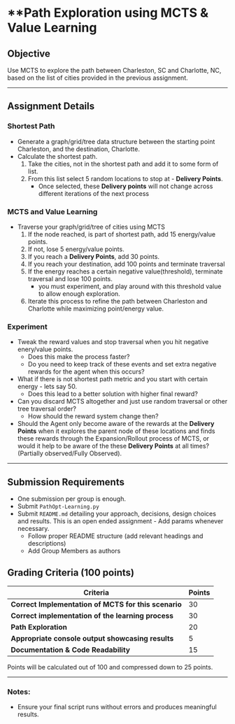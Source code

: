 # **Path Exploration using MCTS & Value Learning

## **Objective**

Use MCTS to explore the path between Charleston, SC and Charlotte, NC, based on the list of cities provided in the previous assignment.

---

## **Assignment Details**

### **Shortest Path**

- Generate a graph/grid/tree data structure between the starting point Charleston, and the destination, Charlotte.
- Calculate the shortest path.
	1. Take the cities, not in the shortest path and add it to some form of list.
	2. From this list select 5 random locations to stop at - **Delivery Points**.
		- Once selected, these **Delivery points** will not change across different iterations of the next process

### **MCTS and Value Learning**

- Traverse your graph/grid/tree of cities using MCTS
	1. If the node reached, is part of shortest path, add 15 energy/value points.
	2. If not, lose 5 energy/value points.
	3. If you reach a **Delivery Points**, add 30 points.
	4. If you reach your destination, add 100 points and terminate traversal
	5. If the energy reaches a certain negative value(threshold), terminate traversal and lose 100 points.
		- you must experiment, and play around with this threshold value to allow enough exploration.
	6. Iterate this process to refine the path between Charleston and Charlotte while maximizing point/energy value.


### **Experiment**

- Tweak the reward values and stop traversal when you hit negative enery/value points.
	- Does this make the process faster?
	- Do you need to keep track of these events and set extra negative rewards for the agent when this occurs?
- What if there is not shortest path metric and you start with certain energy - lets say 50.
	- Does this lead to a better solution with higher final reward?
- Can you discard MCTS altogether and just use random traversal or other tree traversal order?
	- How should the reward system change then?
- Should the Agent only become aware of the rewards at the **Delivery Points** when it explores the parent node of these locations and finds these rewards through the Expansion/Rollout process of MCTS, or would it help to be aware of the these **Delivery Points** at all times? (Partially observed/Fully Observed).
---
## **Submission Requirements**

- One submission per group is enough.
- Submit `PathOpt-Learning.py`
- Submit `README.md` detailing your approach, decisions, design choices and results. This is an open ended assignment - Add params whenever necessary.
	- Follow proper README structure (add relevant headings and descriptions)
	- Add Group Members as authors

## **Grading Criteria (100 points)**

| Criteria                                             | Points |
| ---------------------------------------------------- | ------ |
| **Correct Implementation of MCTS for this scenario** | 30     |
| **Correct implementation of the learning process**   | 30     |
| **Path Exploration**                                 | 20     |
| **Appropriate console output showcasing results**    | 5      |
| **Documentation & Code Readability**                 | 15     |
Points will be calculated out of 100 and compressed down to 25 points.

---

### **Notes:**
- Ensure your final script runs without errors and produces meaningful results.
